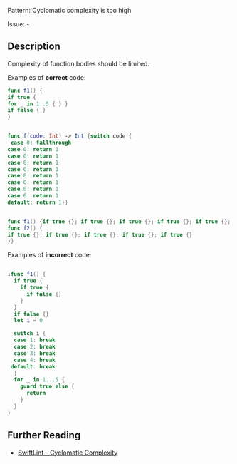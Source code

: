 Pattern: Cyclomatic complexity is too high

Issue: -

## Description

Complexity of function bodies should be limited.

Examples of **correct** code:
```swift
func f1() {
if true {
for _ in 1..5 { } }
if false { }
}


func f(code: Int) -> Int {switch code {
 case 0: fallthrough
case 0: return 1
case 0: return 1
case 0: return 1
case 0: return 1
case 0: return 1
case 0: return 1
case 0: return 1
case 0: return 1
default: return 1}}


func f1() {if true {}; if true {}; if true {}; if true {}; if true {}; if true {}
func f2() {
if true {}; if true {}; if true {}; if true {}; if true {}
}}

```
Examples of **incorrect** code:
```swift

↓func f1() {
  if true {
    if true {
      if false {}
    }
  }
  if false {}
  let i = 0

  switch i {
  case 1: break
  case 2: break
  case 3: break
  case 4: break
 default: break
  }
  for _ in 1...5 {
    guard true else {
      return
    }
  }
}

```

## Further Reading

* [SwiftLint - Cyclomatic Complexity](https://github.com/realm/SwiftLint/blob/master/Rules.md#cyclomatic-complexity)